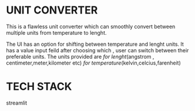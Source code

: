 # UNIT CONVERTER 
This is a flawless unit converter which can smoothly convert between multiple units from temperature to lenght.


The UI has an option for shifting between temperature and lenght units. It has a value input feild after choosing which , user can switch between their preferable units.
The units  provided are *for lenght*(angstrom , centimeter,meter,kilometer etc) *for temperature*(kelvin,celcius,farenheit)

# TECH STACK
streamlit 
